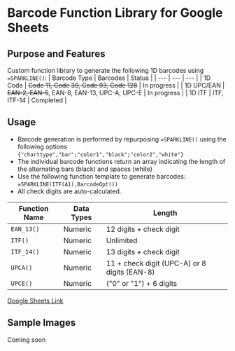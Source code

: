 # Barcode Function Library for Google Sheets
## Purpose and Features
Custom function library to generate the following 1D barcodes using `=SPARKLINE()`:
| Barcode Type | Barcodes | Status |
| --- | --- | --- |
| 1D Code | ~~Code 11, Code 39, Code 93, Code 128~~ | In progress |
| 1D UPC/EAN | ~~EAN-2, EAN-5~~, EAN-8, EAN-13, UPC-A, UPC-E | In progress |
| 1D ITF | ITF, ITF-14 | Completed |
## Usage
- Barcode generation is performed by repurposing `=SPARKLINE()` using the following options `{"charttype","bar";"color1","black";"color2","white"}`
- The individual barcode functions return an array indicating the length of the alternating bars (black) and spaces (white)
- Use the following function template to generate barcodes: `=SPARKLINE(ITF(A1),BarcodeOpt())`
- All check digits are auto-calculated.

| Function Name | Data Types | Length |
| --- | --- | --- |
| `EAN_13()` | Numeric | 12 digits + check digit |
| `ITF()` | Numeric | Unlimited |
| `ITF_14()` | Numeric | 13 digits + check digit |
| `UPCA()` | Numeric | 11 + check digit (UPC-A) or 8 digits (EAN-8) |
| `UPCE()` | Numeric | ("0" or "1") + 6 digits |

[Google Sheets Link](https://docs.google.com/spreadsheets/d/1ohJxMztwFqVtb1zq3c3esE75vtXWQDQ3wkB3KA7Ip_g/edit?usp=sharing)

## Sample Images
Coming soon

